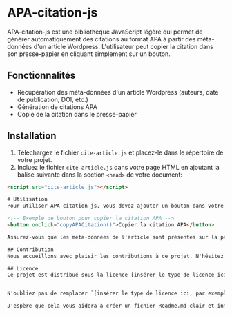 # APA-citation-js

APA-citation-js est une bibliothèque JavaScript légère qui permet de générer automatiquement des citations au format APA à partir des méta-données d'un article Wordpress. L'utilisateur peut copier la citation dans son presse-papier en cliquant simplement sur un bouton.

## Fonctionnalités

- Récupération des méta-données d'un article Wordpress (auteurs, date de publication, DOI, etc.)
- Génération de citations APA
- Copie de la citation dans le presse-papier

## Installation

1. Téléchargez le fichier `cite-article.js` et placez-le dans le répertoire de votre projet.
2. Incluez le fichier `cite-article.js` dans votre page HTML en ajoutant la balise suivante dans la section `<head>` de votre document:

```html
<script src="cite-article.js"></script>

# Utilisation
Pour utiliser APA-citation-js, vous devez ajouter un bouton dans votre page HTML qui permettra à l'utilisateur de copier la citation dans son presse-papier. Voici un exemple d'utilisation :

<!-- Exemple de bouton pour copier la citation APA -->
<button onclick="copyAPACitation()">Copier la citation APA</button>

Assurez-vous que les méta-données de l'article sont présentes sur la page, telles que les auteurs, la date de publication et le DOI. APA-citation-js utilisera ces informations pour générer la citation au format APA.

## Contribution
Nous accueillons avec plaisir les contributions à ce projet. N'hésitez pas à ouvrir une "pull request" ou à signaler des problèmes via l'onglet "Issues" sur GitHub.

## Licence
Ce projet est distribué sous la licence [insérer le type de licence ici, par exemple, MIT]. Pour plus d'informations, consultez le fichier LICENSE.


N'oubliez pas de remplacer `[insérer le type de licence ici, par exemple, MIT]` par le type de licence que vous souhaitez utiliser pour votre projet, et de créer un fichier LICENSE correspondant.

J'espère que cela vous aidera à créer un fichier Readme.md clair et informatif pour votre projet. Si vous avez d'autres questions ou avez besoin d'aide supplémentaire, n'hésitez pas à me le faire savoir.